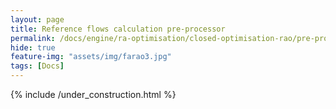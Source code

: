 ```yaml
---
layout: page
title: Reference flows calculation pre-processor
permalink: /docs/engine/ra-optimisation/closed-optimisation-rao/pre-processors/reference-flows-pre-processor
hide: true
feature-img: "assets/img/farao3.jpg"
tags: [Docs]
---
```


{% include /under_construction.html %}
